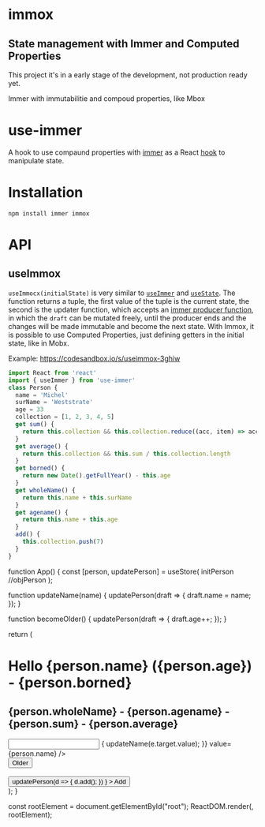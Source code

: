 # immox

## State management with Immer and Computed Properties

This project it's in a early stage of the development, not production ready yet.

Immer with immutabilitie and compoud properties, like Mbox

# use-immer

A hook to use compaund properties with [immer](https://github.com/mweststrate/immer) as a React [hook](https://reactjs.org/docs/hooks-intro.html) to manipulate state.

# Installation

`npm install immer immox`

# API

## useImmox

`useImmocx(initialState)` is very similar to [`useImmer`](https://github.com/immerjs/use-immer) and [`useState`](https://reactjs.org/docs/hooks-state.html).
The function returns a tuple, the first value of the tuple is the current state, the second is the updater function,
which accepts an [immer producer function](https://github.com/mweststrate/immer#api), in which the `draft` can be mutated freely, until the producer ends and the changes will be made immutable and become the next state.
With Immox, it is possible to use Computed Properties, just defining getters in the initial state, like in Mobx.

Example: https://codesandbox.io/s/useimmox-3ghiw

```javascript
import React from 'react'
import { useImmer } from 'use-immer'
class Person {
  name = 'Michel'
  surName = 'Weststrate'
  age = 33
  collection = [1, 2, 3, 4, 5]
  get sum() {
    return this.collection && this.collection.reduce((acc, item) => acc + item)
  }
  get average() {
    return this.collection && this.sum / this.collection.length
  }
  get borned() {
    return new Date().getFullYear() - this.age
  }
  get wholeName() {
    return this.name + this.surName
  }
  get agename() {
    return this.name + this.age
  }
  add() {
    this.collection.push(7)
  }
}
```

function App() {
const [person, updatePerson] = useStore(
initPerson
//objPerson
);

function updateName(name) {
updatePerson(draft => {
draft.name = name;
});
}

function becomeOlder() {
updatePerson(draft => {
draft.age++;
});
}

return (

<div className="App">
<h1>
Hello {person.name} ({person.age}) - {person.borned}
</h1>
<h2>
{person.wholeName} - {person.agename} - {person.sum} - {person.average}
</h2>
<input
onChange={e => {
updateName(e.target.value);
}}
value={person.name}
/>
<br />
<button onClick={becomeOlder}>Older</button>
<br />
<br />
<button
onClick={() =>
updatePerson(d => {
d.add();
})
} >
Add
</button>
</div>
);
}

const rootElement = document.getElementById("root");
ReactDOM.render(<App />, rootElement);
